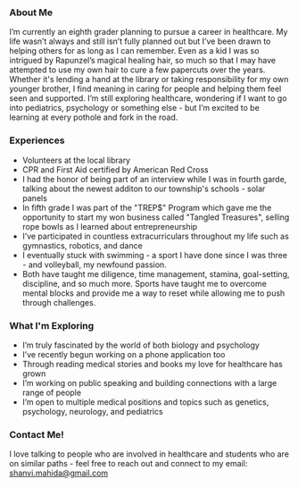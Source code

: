 ### About Me
I’m currently an eighth grader planning to pursue a career in healthcare. My life wasn’t always and still isn’t fully planned out but I’ve been drawn to helping others for as long as I can remember. Even as a kid I was so intrigued by Rapunzel’s magical healing hair, so much so that I may have attempted to use my own hair to cure a few papercuts over the years. Whether it's lending a hand at the library or taking responsibility for my own younger brother, I find meaning in caring for people and helping them feel seen and supported. I’m still exploring healthcare, wondering if I want to go into pediatrics, psychology or something else - but I’m excited to be learning at every pothole and fork in the road. 

### Experiences
- Volunteers at the local library
- CPR and First Aid certified by American Red Cross
- I had the honor of being part of an interview while I was in fourth garde, talking about the newest additon to our township's          schools -   solar panels
- In fifth grade I was part of the "TREP$" Program which gave me the opportunity to start my won business called "Tangled Treasures",    selling rope bowls as I learned about entrepreneurship
- I’ve participated in countless extracurriculars throughout my life such as gymnastics, robotics, and dance 
- I eventually stuck with swimming - a sport I have done since I was three - and volleyball, my newfound passion.
- Both have taught me diligence, time management, stamina, goal-setting, discipline, and so much more. Sports have taught me to          overcome mental blocks and provide me a way to reset while allowing me to push through challenges.

### What I'm Exploring
- I’m truly fascinated by the world of both biology and psychology
- I’ve recently begun working on a phone application too
- Through reading medical stories and books my love for healthcare has grown
- I’m working on public speaking and building connections with a large range of people
- I’m open to multiple medical positions and topics such as genetics, psychology, neurology, and pediatrics

### Contact Me!
I love talking to people who are involved in healthcare and students who are on similar paths - feel free to reach out and connect to my email: shanvi.mahida@gmail.com



